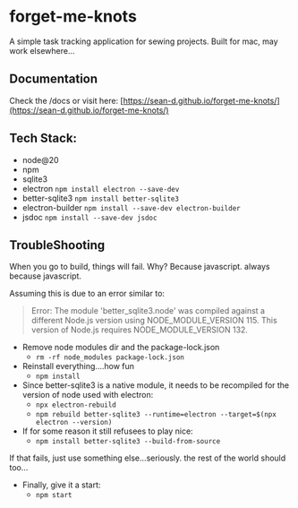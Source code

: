 # forget-me-knots

A simple task tracking application for sewing projects. Built for mac, may work elsewhere...

## Documentation
Check the /docs or visit here: [https://sean-d.github.io/forget-me-knots/](https://sean-d.github.io/forget-me-knots/)


## Tech Stack:
* node@20
* npm
* sqlite3
* electron ```npm install electron --save-dev```
* better-sqlite3 ```npm install better-sqlite3```
* electron-builder ```npm install --save-dev electron-builder```
* jsdoc ```npm install --save-dev jsdoc```

## TroubleShooting

When you go to build, things will fail. Why? Because javascript. always because javascript.

Assuming this is due to an error similar to:
> Error: The module 'better_sqlite3.node' was compiled against a different Node.js version using NODE_MODULE_VERSION 115.
This version of Node.js requires NODE_MODULE_VERSION 132.

* Remove node modules dir and the package-lock.json
  * ```rm -rf node_modules package-lock.json```
* Reinstall everything....how fun
  * ```npm install```
* Since better-sqlite3 is a native module, it needs to be recompiled for the version of node used with electron:
  * ```npx electron-rebuild```
  * ```npm rebuild better-sqlite3 --runtime=electron --target=$(npx electron --version)```
* If for some reason it still refusees to play nice:
  * ```npm install better-sqlite3 --build-from-source```

If that fails, just use something else...seriously. the rest of the world should too...

* Finally, give it a start:
  * ```npm start```

